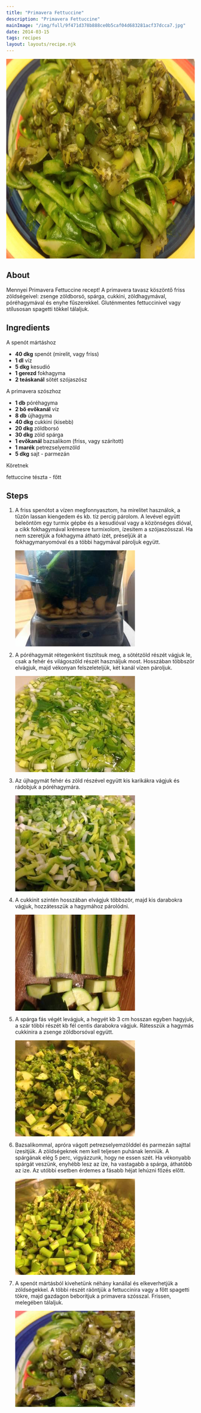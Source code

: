 ```yaml
---
title: "Primavera Fettuccine"
description: "Primavera Fettuccine"
mainImage: "/img/full/9f471d378b888ce0b5caf04d683281acf37dcca7.jpg"
date: 2014-03-15
tags: recipes
layout: layouts/recipe.njk
---
```

                        
<p align="center"><a href="https://cookpad.com/hu/receptek/1925601-primavera-fettuccine" rel="Recipe source page"><img width="751" height="532" src="/img/full/9f471d378b888ce0b5caf04d683281acf37dcca7.jpg"/></a></p>

## About
Mennyei Primavera Fettuccine recept! A primavera tavasz köszöntő friss zöldségeivel: zsenge zöldborsó, spárga, cukkini, zöldhagymával, póréhagymával és enyhe fűszerekkel. Gluténmentes fettuccinivel vagy stílusosan spagetti tökkel tálaljuk.

>  

## Ingredients

A spenót mártáshoz
* **40 dkg** spenót (mirelit, vagy friss)
* **1 dl** víz
* **5 dkg** kesudió
* **1 gerezd** fokhagyma
* **2 teáskanál** sötét szójaszósz

A primavera szószhoz
* **1 db** póréhagyma
* **2 bő evőkanál** víz
* **8 db** újhagyma
* **40 dkg** cukkini (kisebb)
* **20 dkg** zöldborsó
* **30 dkg** zöld spárga
* **1 evőkanál** bazsalikom (friss, vagy szárított)
* **1 marék** petrezselyemzöld
* **5 dkg** sajt - parmezán

Köretnek

fettuccine tészta - főtt

## Steps

1. A friss spenótot a vízen megfonnyasztom, ha mirelitet használok, a tűzön lassan kiengedem és kb. tíz percig párolom. A levével együtt beleöntöm egy turmix gépbe és a kesudióval vagy a közönséges dióval, a cikk fokhagymával krémesre turmixolom, ízesitem a szójaszósszal. Ha nem szeretjük a fokhagyma átható ízét, préseljük át a fokhagymanyomóval és a többi hagymával pároljuk együtt.
 
    <p><img width="320" height="256" align="left" src="/img/full/f8a27a39a30c3eeffea29c240a35b6f65fe7f999.jpg"/></p><div style="clear: both"/>

2. A póréhagymát rétegenként tisztítsuk meg, a sötétzöld részét vágjuk le, csak a fehér és világoszöld részét használjuk most. Hosszában többször elvágjuk, majd vékonyan felszeleteljük, két kanál vízen pároljuk.
 
    <p><img width="320" height="256" align="left" src="/img/full/69de656bfe70e9d5336ee99f50ef385f0d3dbcdc.jpg"/></p><div style="clear: both"/>

3. Az újhagymát fehér és zöld részével együtt kis karikákra vágjuk és rádobjuk a póréhagymára.
 
    <p><img width="320" height="256" align="left" src="/img/full/ebf91c07753fee7c0c3f14f869ac603b0b9d8dd1.jpg"/></p><div style="clear: both"/>

4. A cukkinit szintén hosszában elvágjuk többször, majd kis darabokra vágjuk, hozzátesszük a hagymához párolódni.
 
    <p><img width="320" height="256" align="left" src="/img/full/0a86b1ecf1baa8791c81ea75f62fc89b676b8ef3.jpg"/></p><div style="clear: both"/>

5. A spárga fás végét levágjuk, a hegyét kb 3 cm hosszan egyben hagyjuk, a szár többi részét kb fél centis darabokra vágjuk. Rátesszük a hagymás cukkinira a zsenge zöldborsóval együtt.
 
    <p><img width="320" height="256" align="left" src="/img/full/d952d3cc9f734da0a862e405ca1f5f85d5d4a419.jpg"/></p><div style="clear: both"/>

6. Bazsalikommal, apróra vágott petrezselyemzölddel és parmezán sajttal ízesitjük. A zöldségeknek nem kell teljesen puhának lenniük. A spárgának elég 5 perc, vigyázzunk, hogy ne essen szét. Ha vékonyabb spárgát veszünk, enyhébb lesz az íze, ha vastagabb a spárga, áthatóbb az ize. Az utóbbi esetben érdemes a fásabb héjat lehúzni főzés előtt.
 
    <p><img width="320" height="256" align="left" src="/img/full/3cb46b344d0c268d48bb02cdafefb3985739aea5.jpg"/></p><div style="clear: both"/>

7. A spenót mártásból kivehetünk néhány kanállal és elkeverhetjük a zöldségekkel. A többi részét ráöntjük a fettuccinira vagy a főtt spagetti tökre, majd gazdagon beboritjuk a primavera szósszal. Frissen, melegében tálaljuk.
 
    <p><img width="320" height="256" align="left" src="/img/full/05184f792250594005c2b12f6785d1458a8349f5.jpg"/></p><div style="clear: both"/>

